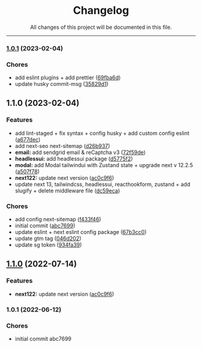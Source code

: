 <div align="center"><h1>Changelog</h1><p>All changes of this project will be documented in this file.</p></div>

---

### [1.0.1](https://github.com/santyas/frontend-starter/compare/v1.1.0...v1.0.1) (2023-02-04)


### Chores

* add eslint plugins + add prettier ([69fba6d](https://github.com/santyas/frontend-starter/commit/69fba6dcf60406f11de2c08bac4ee098c4f26b9e))
* update husky commit-msg ([35829d1](https://github.com/santyas/frontend-starter/commit/35829d1e0c93ac308d3504238c91dbccf269164f))

## 1.1.0 (2023-02-04)


### Features

* add lint-staged + fix syntax + config husky + add custom config eslint ([a677dec](https://github.com/santyas/frontend-starter/commit/a677decb84ca1b4fefb66166d601e7f65d17a098))
* add next-seo next-sitemap ([d26b937](https://github.com/santyas/frontend-starter/commit/d26b937e6ef895ce76b63532aa3e755e06e9a142))
* **email:** add sendgrid email & reCaptcha v3 ([72f59de](https://github.com/santyas/frontend-starter/commit/72f59de7fdce392590041d8ea862336003ea3f4c))
* **headlessui:** add headlessui package ([d5775f2](https://github.com/santyas/frontend-starter/commit/d5775f288a614682219b203149e41a293c5a24c0))
* **modal:** add Modal tailwindui with Zustand state + upgrade next v 12.2.5 ([a507f78](https://github.com/santyas/frontend-starter/commit/a507f783abcc96500a58957d3b3c39e0d48f9c36))
* **next122:** update next version ([ac0c9f6](https://github.com/santyas/frontend-starter/commit/ac0c9f6368c5a91b6588d5390e15b53265231b76))
* update next 13, tailwindcss, headlessui, reacthookform, zustand + add slugify + delete middleware file ([dc59eca](https://github.com/santyas/frontend-starter/commit/dc59eca165b19ca92ea3fdb4e2b10813e55213f1))


### Chores

* add config next-sitemap ([f433f46](https://github.com/santyas/frontend-starter/commit/f433f4620a83cf245d2d20a6450938bf46be02bc))
* initial commit ([abc7699](https://github.com/santyas/frontend-starter/commit/abc7699da0acbb3bebe002e47e7380ba693a0b3f))
* update eslint + next eslint config package ([67b3cc0](https://github.com/santyas/frontend-starter/commit/67b3cc026c27eb08f05a3f93f50691163168b933))
* update gtm tag ([046d202](https://github.com/santyas/frontend-starter/commit/046d2020a940d5cc1edb2e2d3796318060cd2dc7))
* update sg token ([934fa39](https://github.com/santyas/frontend-starter/commit/934fa39da8806271a48de9f2018c2c6c773dd03c))

## [1.1.0](https://github.com/santyas/frontend-starter/compare/v1.0.1...v1.1.0) (2022-07-14)


### Features

* **next122:** update next version ([ac0c9f6](https://github.com/santyas/frontend-starter/commit/ac0c9f6368c5a91b6588d5390e15b53265231b76))

### 1.0.1 (2022-06-12)


### Chores

* initial commit abc7699
